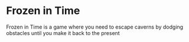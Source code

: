 <h1> Frozen in Time </h1>
<p> Frozen in Time is a game where you need to escape caverns by dodging obstacles until you make it back to the present</p>
